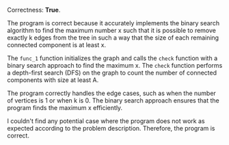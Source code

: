 Correctness: **True**.

The program is correct because it accurately implements the binary search algorithm to find the maximum number x such that it is possible to remove exactly k edges from the tree in such a way that the size of each remaining connected component is at least x.

The `func_1` function initializes the graph and calls the `check` function with a binary search approach to find the maximum x. The `check` function performs a depth-first search (DFS) on the graph to count the number of connected components with size at least A.

The program correctly handles the edge cases, such as when the number of vertices is 1 or when k is 0. The binary search approach ensures that the program finds the maximum x efficiently.

I couldn't find any potential case where the program does not work as expected according to the problem description. Therefore, the program is correct.